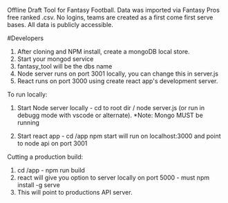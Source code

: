 Offline Draft Tool for Fantasy Football. Data was imported via Fantasy Pros free ranked .csv.
No logins, teams are created as a first come first serve bases. All data is publicly accessible.

#Developers

1. After cloning and NPM install, create a mongoDB local store. 
2. Start your mongod service
3. fantasy_tool will be the dbs name
4. Node server runs on port 3001 locally, you can change this in server.js
5. React runs on port 3000 using create react app's development server.

To run locally:
1. Start Node server locally - cd to root dir /
   node server.js (or run in debugg mode with vscode or alternate).
   *Note: Mongo MUST be running
   
2. Start react app - cd /app npm start
   will run on localhost:3000 and point to node api on port 3001

Cutting a production build:

1. cd /app - npm run build
2. react will give you option to server locally on port 5000 - must npm install -g serve
3. This will point to productions API server.

